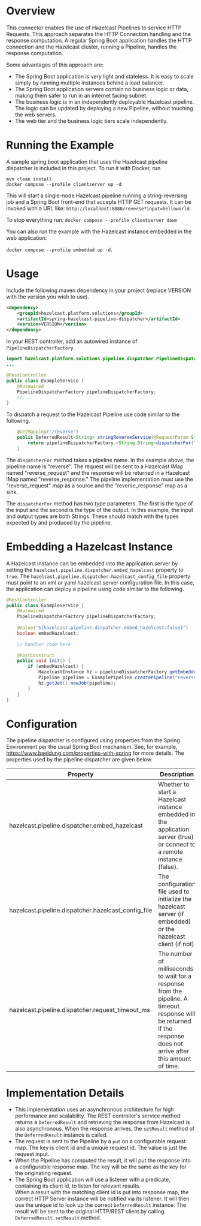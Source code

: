 # Overview

This connector enables the use of Hazelcast Pipelines to service HTTP Requests.  This approach separates the 
HTTP Connection handling and the response computation.  A regular Spring Boot application handles the HTTP connection 
and the Hazelcast cluster, running a Pipeline, handles the response computation.  

Some advantages of this approach are:
- The Spring Boot application is very light and stateless.  It is easy to scale simply by running multiple instances behind a load balancer.
- The Spring Boot application servers contain no business logic or data, making them safer to run in an internet facing subnet.
- The business logic is in an independently deployable Hazelcast pipeline.  The logic can be updated by deploying a new Pipeline, without touching the web servers.
- The web tier and the business logic tiers scale independently.

# Running the Example
A sample spring boot application that uses the Hazelcast pipeline dispatcher is included 
in this project.  To run it with Docker, run 

```
mvn clean install
docker compose --profile clientserver up -d
```

This will start a single-node Hazelcast pipeline running a string-reversing job and 
a Spring Boot front-end that accepts HTTP GET requests.  It can be invoked with 
a URL like: `http://localhost:8080/reverse?input=helloworld`. 

To stop everything run: `docker compose --profile clientserver down`

You can also run the example with the Hazelcast instance embedded in the web application: 

`docker compose --profile embedded up -d`.

# Usage

Include the following maven dependency in your project (replace VERSION with the version you wish to use).
```xml
<dependency>
    <groupId>hazelcast.platform.solutions</groupId>
    <artifactId>spring-hazelcast-pipeline-dispatcher</artifactId>
    <version>VERSION</version>
</dependency>
```

In your REST controller, add an autowired instance of `PipelineDispatcherFactory`.

```java
import hazelcast.platform.solutions.pipeline.dispatcher.PipelineDispatcherFactory;
...

@RestController
public class ExampleService {
    @Autowired
    PipelineDispatcherFactory pipelineDispatcherFactory;
    //...
}
```
To dispatch a request to the Hazelcast Pipeline use code similar to the following.

```java
    @GetMapping("/reverse")
    public DeferredResult<String> stringReverseService(@RequestParam String input){
        return pipelineDispatcherFactory.<String,String>dispatcherFor("reverse").send(input);
    }
```
The `dispatcherFor` method takes a pipeline name.  In the example above, the pipeline name is "reverse".  The 
request will be sent to a Hazelcast IMap named "reverse_request" and the response will be returned 
in a Hazelcast IMap named "reverse_response."  The pipeline implementation must use the "reverse_request" 
map as a source and the "reverse_response" map as a sink.

The `dispatcherFor` method has two type parameters.  The first is the type of the input and the second is the type 
of the output.  In this example, the input and output types are both Strings.  These should 
match with the types expected by and produced by the pipeline.

# Embedding a Hazelcast Instance 

A Hazelcast instance can be embedded into the application server by setting the `hazelcast.pipeline.dispatcher.embed_hazelcast` 
property to `true`. The `hazelcast.pipeline.dispatcher.hazelcast_config_file` property must point to an xml or yaml 
hazelcast server configuration file.  In this case, the application can deploy a pipeline using code 
similar to the following.
```java
@RestController
public class ExampleService {
    @Autowired
    PipelineDispatcherFactory pipelineDispatcherFactory;
    
    @Value("${hazelcast.pipeline.dispatcher.embed_hazelcast:false}")
    boolean embedHazelcast;
    
    // handler code here

    @PostConstruct
    public void init() {
        if (embedHazelcast) {
            HazelcastInstance hz = pipelineDispatcherFactory.getEmbeddedHazelcastInstance();
            Pipeline pipeline = ExamplePipeline.createPipeline("reverse_request", "reverse_response");
            hz.getJet().newJob(pipeline);
        }
    }
}
```

# Configuration

The pipeline dispatcher is configured using properties from the Spring Environment per the usual Spring Boot 
mechanism. See, for example, https://www.baeldung.com/properties-with-spring for more details. The properties 
used by the pipeline dispatcher are given below.

| Property                                            | Description                                                                                                              |
|-----------------------------------------------------|--------------------------------------------------------------------------------------------------------------------------|
| hazelcast.pipeline.dispatcher.embed_hazelcast       | Whether to start a Hazelcast instance embedded in the application server (true) or connect to a remote instance (false). |
| hazelcast.pipeline.dispatcher.hazelcast_config_file | The configuration file used to initialize the hazelcast server (if embedded) or the hazelcast client (if not).           |
| hazelcast.pipeline.dispatcher.request_timeout_ms    | The number of milliseconds to wait for a response from the pipeline.  A timeout response will be returned if the response does not arrive after this amount of time. |



# Implementation Details
- This implementation uses an asynchronous architecture for high performance and scalability.  The REST controller's service
method returns a `DeferredResult` and retrieving the response from Hazelcast is also asynchronous.  When the response arrives,
the `setResult` method of the `DeferredResult` instance is called.
- The request is sent to the Pipeline by a `put` on a configurable request map.  The key is client id and a unique request id.
The value is just the request input.
- When the Pipeline has computed the result, it will put the response into a configurable response map.  The key will be the 
same as the key for the originating request.
- The Spring Boot application will use a listener with a predicate, containing its client id, to listen for relevant results.  
When a result with the matching client id is put into response map, the correct HTTP Server instance will be notified via its listener.
It will then use the unique id to look up the correct `DeferredResult` instance. The result will be sent to the original 
HTTP/REST client by calling `DeferredResult.setResult` method.

